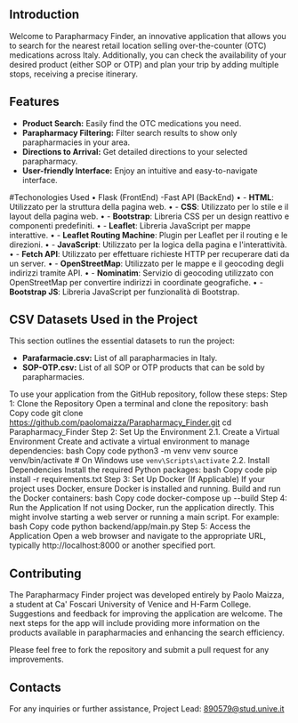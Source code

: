 ## Introduction

Welcome to Parapharmacy Finder, an innovative application that allows you to search for the nearest retail location selling over-the-counter (OTC) medications across Italy. Additionally, you can check the availability of your desired product (either SOP or OTP) and plan your trip by adding multiple stops, receiving a precise itinerary.

## Features

- **Product Search:** Easily find the OTC medications you need.
- **Parapharmacy Filtering:** Filter search results to show only parapharmacies in your area.
- **Directions to Arrival:** Get detailed directions to your selected parapharmacy.
- **User-friendly Interface:** Enjoy an intuitive and easy-to-navigate interface.

#Techonologies Used 
•	Flask (FrontEnd) -Fast API (BackEnd)
•	- **HTML**: Utilizzato per la struttura della pagina web.
•	- **CSS**: Utilizzato per lo stile e il layout della pagina web.
•	- **Bootstrap**: Libreria CSS per un design reattivo e componenti predefiniti.
•	- **Leaflet**: Libreria JavaScript per mappe interattive.
•	- **Leaflet Routing Machine**: Plugin per Leaflet per il routing e le direzioni.
•	- **JavaScript**: Utilizzato per la logica della pagina e l'interattività.
•	- **Fetch API**: Utilizzato per effettuare richieste HTTP per recuperare dati da un server.
•	- **OpenStreetMap**: Utilizzato per le mappe e il geocoding degli indirizzi tramite API.
•	- **Nominatim**: Servizio di geocoding utilizzato con OpenStreetMap per convertire indirizzi in coordinate geografiche.
•	- **Bootstrap JS**: Libreria JavaScript per funzionalità di Bootstrap.

## CSV Datasets Used in the Project

This section outlines the essential datasets to run the project:

- **Parafarmacie.csv:** List of all parapharmacies in Italy.
- **SOP-OTP.csv:** List of all SOP or OTP products that can be sold by parapharmacies.




To use your application from the GitHub repository, follow these steps:
Step 1: Clone the Repository
Open a terminal and clone the repository:
bash
Copy code
git clone https://github.com/paolomaizza/Parapharmacy_Finder.git
cd Parapharmacy_Finder
Step 2: Set Up the Environment
2.1. Create a Virtual Environment
Create and activate a virtual environment to manage dependencies:
bash
Copy code
python3 -m venv venv
source venv/bin/activate  # On Windows use `venv\Scripts\activate`
2.2. Install Dependencies
Install the required Python packages:
bash
Copy code
pip install -r requirements.txt
Step 3: Set Up Docker (If Applicable)
If your project uses Docker, ensure Docker is installed and running. Build and run the Docker containers:
bash
Copy code
docker-compose up --build
Step 4: Run the Application
If not using Docker, run the application directly. This might involve starting a web server or running a main script. For example:
bash
Copy code
python backend/app/main.py
Step 5: Access the Application
Open a web browser and navigate to the appropriate URL, typically http://localhost:8000 or another specified port.

## Contributing

The Parapharmacy Finder project was developed entirely by Paolo Maizza, a student at Ca' Foscari University of Venice and H-Farm College. Suggestions and feedback for improving the application are welcome. The next steps for the app will include providing more information on the products available in parapharmacies and enhancing the search efficiency.

Please feel free to fork the repository and submit a pull request for any improvements. 

 
## Contacts 
For any inquiries or further assistance, Project Lead: 890579@stud.unive.it
